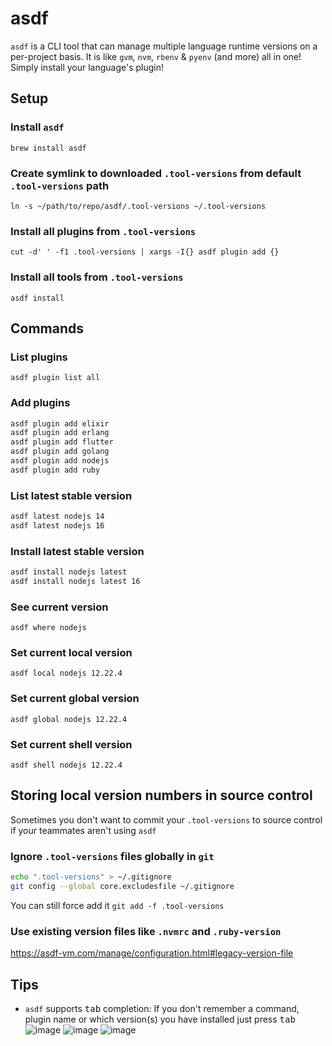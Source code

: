 # asdf

`asdf` is a CLI tool that can manage multiple language runtime versions on a per-project basis. It is like `gvm`, `nvm`, `rbenv` & `pyenv` (and more) all in one! Simply install your language's plugin!

## Setup

### Install `asdf`

`brew install asdf`

### Create symlink to downloaded `.tool-versions` from default `.tool-versions` path

`ln -s ~/path/to/repo/asdf/.tool-versions ~/.tool-versions`

### Install all plugins from `.tool-versions`

`cut -d' ' -f1 .tool-versions | xargs -I{} asdf plugin add {}`

### Install all tools from `.tool-versions`

`asdf install`

## Commands

### List plugins

`asdf plugin list all`

### Add plugins

```sh
asdf plugin add elixir
asdf plugin add erlang
asdf plugin add flutter
asdf plugin add golang
asdf plugin add nodejs
asdf plugin add ruby
```

### List latest stable version

```sh
asdf latest nodejs 14
asdf latest nodejs 16
```

### Install latest stable version

```sh
asdf install nodejs latest
asdf install nodejs latest 16
```

### See current version

`asdf where nodejs`

### Set current local version

`asdf local nodejs 12.22.4`

### Set current global version

`asdf global nodejs 12.22.4`

### Set current shell version

`asdf shell nodejs 12.22.4`

## Storing local version numbers in source control

Sometimes you don't want to commit your `.tool-versions` to source control if your teammates aren't using `asdf`

### Ignore `.tool-versions` files globally in `git`

```sh
echo ".tool-versions" > ~/.gitignore
git config --global core.excludesfile ~/.gitignore
```

You can still force add it `git add -f .tool-versions`

### Use existing version files like `.nvmrc` and `.ruby-version`

https://asdf-vm.com/manage/configuration.html#legacy-version-file

## Tips

- `asdf` supports <kbd>tab</kbd> completion: If you don't remember a command, plugin name or which version(s) you have installed just press <kbd>tab</kbd>
![image](https://user-images.githubusercontent.com/10026538/152244355-d0636538-1c60-4d46-8978-e0b45831ff0b.png)
![image](https://user-images.githubusercontent.com/10026538/152244419-5b4198df-6435-4211-ac7c-9845c0571b08.png)
![image](https://user-images.githubusercontent.com/10026538/152244449-9d08d7b4-11d3-472a-bb23-83f2128048d4.png)
